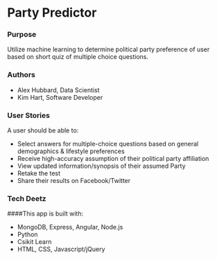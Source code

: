 # Party Predictor

### Purpose

Utilize machine learning to determine political party preference of user based on short quiz of multiple choice questions.

### Authors
* Alex Hubbard, Data Scientist
* Kim Hart, Software Developer

### User Stories

A user should be able to:

* Select answers for multiple-choice questions based on general demographics & lifestyle preferences
* Receive high-accuracy assumption of their political party affiliation
* View updated information/synopsis of their assumed Party
* Retake the test
* Share their results on Facebook/Twitter

### Tech Deetz

####This app is built with:

* MongoDB, Express, Angular, Node.js
* Python
* Csikit Learn
* HTML, CSS, Javascript/jQuery
